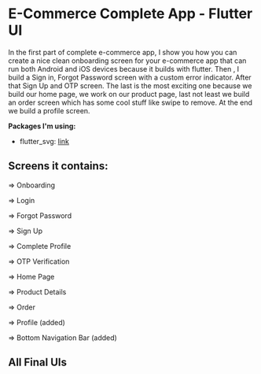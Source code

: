 # E-Commerce Complete App - Flutter UI 

In the first part of complete e-commerce app, I show you how you can create a nice clean onboarding screen for your e-commerce app that can run both Android and iOS devices because it builds with flutter. Then , I build a Sign in, Forgot Password screen with a custom error indicator. After that Sign Up and OTP screen. The last is the most exciting one  because we build our home page,  we work on our product page, last not least we build an order screen which has some cool stuff like swipe to remove. At the end we build a profile screen. 

**Packages I'm using:**

- flutter_svg: [link](https://pub.dev/packages/flutter_svg)

## Screens it contains:

=> Onboarding

=> Login

=> Forgot Password

=> Sign Up

=> Complete Profile

=> OTP Verification

=> Home Page

=> Product Details

=> Order

=> Profile (added)

=> Bottom Navigation Bar (added)

## All Final UIs

